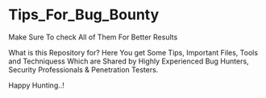 # Tips_For_Bug_Bounty
Make Sure To check All of Them For Better Results 

What is this Repository for?
Here You get Some Tips, Important Files, Tools and Techniquess Which are Shared by Highly Experienced Bug Hunters, Security Professionals & Penetration Testers.

Happy Hunting..!
